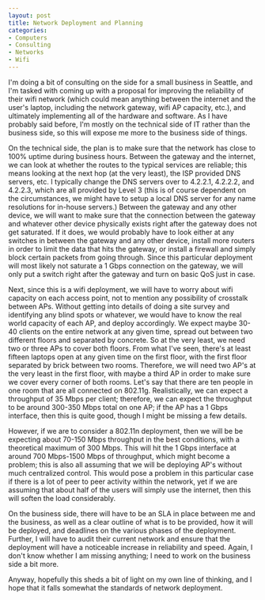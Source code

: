 ```yaml
--- 
layout: post
title: Network Deployment and Planning
categories:
- Computers
- Consulting
- Networks
- Wifi
---
```

I'm doing a bit of consulting on the side for a small business in Seattle, and I'm tasked with coming up with a proposal for improving the reliability of their wifi network (which could mean anything between the internet and the user's laptop, including the network gateway, wifi AP capacity, etc.), and ultimately implementing all of the hardware and software.  As I have probably said before, I'm mostly on the technical side of IT rather than the business side, so this will expose me more to the business side of things.

On the technical side, the plan is to make sure that the network has close to 100% uptime during business hours.  Between the gateway and the internet, we can look at whether the routes to the typical services are reliable; this means looking at the next hop (at the very least), the ISP provided DNS servers, etc.  I typically change the DNS servers over to 4.2.2.1, 4.2.2.2, and 4.2.2.3, which are all provided by Level 3 (this is of course dependent on the circumstances, we might have to setup a local DNS server for any name resolutions for in-house servers.)  Between the gateway and any other device, we will want to make sure that the connection between the gateway and whatever other device physically exists right after the gateway does not get saturated.  If it does, we would probably have to look either at any switches in between the gateway and any other device, install more routers in order to limit the data that hits the gateway, or install a firewall and simply block certain packets from going through.  Since this particular deployment will most likely not saturate a 1 Gbps connection on the gateway, we will only put a switch right after the gateway and turn on basic QoS just in case.

Next, since this is a wifi deployment, we will have to worry about wifi capacity on each access point, not to mention any possibility of crosstalk between APs.  Without getting into details of doing a site survey and identifying any blind spots or whatever, we would have to know the real world capacity of each AP, and deploy accordingly.  We expect maybe 30-40 clients on the entire network at any given time, spread out between two different floors and separated by concrete.  So at the very least, we need two or three APs to cover both floors.  From what I've seen, there's at least fifteen laptops open at any given time on the first floor, with the first floor separated by brick between two rooms.  Therefore, we will need two AP's at the very least in the first floor, with maybe a third AP in order to make sure we cover every corner of both rooms.  Let's say that there are ten people in one room that are all connected on 802.11g.  Realistically, we can expect a throughput of 35 Mbps per client; therefore, we can expect the throughput to be around 300-350 Mbps total on one AP; if the AP has a 1 Gbps interface, then this is quite good, though I might be missing a few details.

However, if we are to consider a 802.11n deployment, then we will be be expecting about 70-150 Mbps throughput in the best conditions, with a theoretical maximum of 300 Mbps.  This will hit the 1 Gbps interface at around 700 Mbps-1500 Mbps of throughput, which might become a problem; this is also all assuming that we will be deploying AP's without much centralized control.  This would pose a problem in this particular case if there is a lot of peer to peer activity within the network, yet if we are assuming that about half of the users will simply use the internet, then this will soften the load considerably.

On the business side, there will have to be an SLA in place between me and the business, as well as a clear outline of what is to be provided, how it will be deployed, and deadlines on the various phases of the deployment.  Further, I will have to audit their current network and ensure that the deployment will have a noticeable increase in reliability and speed.  Again, I don't know whether I am missing anything; I need to work on the business side a bit more.

Anyway, hopefully this sheds a bit of light on my own line of thinking, and I hope that it falls somewhat the standards of network deployment.
